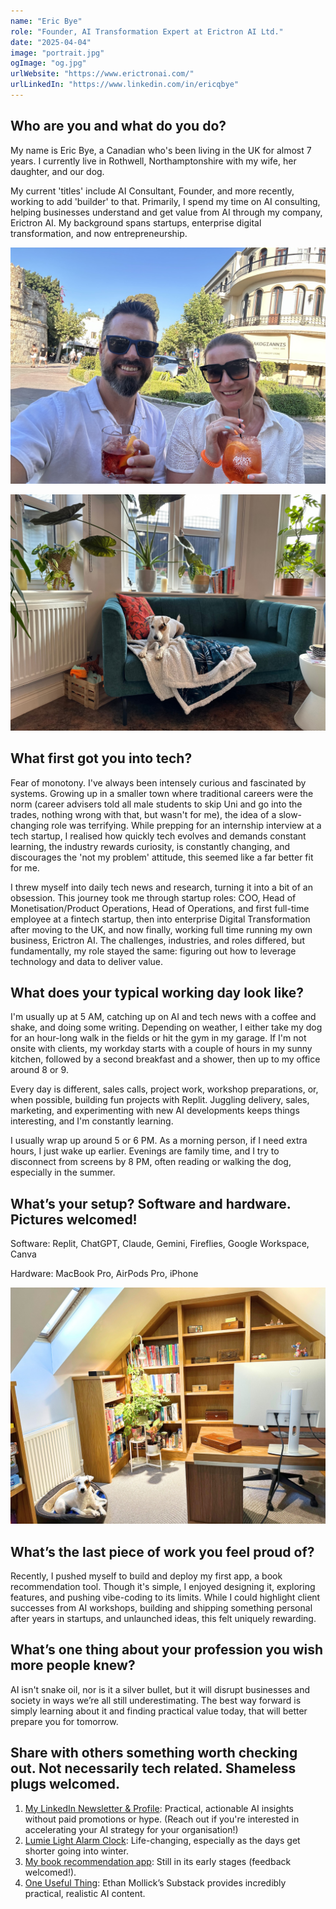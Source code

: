 ```yaml
---
name: "Eric Bye"
role: "Founder, AI Transformation Expert at Erictron AI Ltd."
date: "2025-04-04"
image: "portrait.jpg"
ogImage: "og.jpg"
urlWebsite: "https://www.erictronai.com/"
urlLinkedIn: "https://www.linkedin.com/in/ericqbye"
---
```


## Who are you and what do you do?

My name is Eric Bye, a Canadian who's been living in the UK for almost 7 years. I currently live in Rothwell, Northamptonshire with my wife, her daughter, and our dog.

My current 'titles' include AI Consultant, Founder, and more recently, working to add 'builder' to that. Primarily, I spend my time on AI consulting, helping businesses understand and get value from AI through my company, Erictron AI. My background spans startups, enterprise digital transformation, and now entrepreneurship.

![Eric Bye](family-1.jpg)

![Eric Bye](family-2.jpg)

## What first got you into tech?

Fear of monotony. I've always been intensely curious and fascinated by systems. Growing up in a smaller town where traditional careers were the norm (career advisers told all male students to skip Uni and go into the trades, nothing wrong with that, but wasn't for me), the idea of a slow-changing role was terrifying. While prepping for an internship interview at a tech startup, I realised how quickly tech evolves and demands constant learning, the industry rewards curiosity, is constantly changing, and discourages the 'not my problem' attitude, this seemed like a far better fit for me.

I threw myself into daily tech news and research, turning it into a bit of an obsession. This journey took me through startup roles: COO, Head of Monetisation/Product Operations, Head of Operations, and first full-time employee at a fintech startup, then into enterprise Digital Transformation after moving to the UK, and now finally, working full time running my own business, Erictron AI. The challenges, industries, and roles differed, but fundamentally, my role stayed the same: figuring out how to leverage technology and data to deliver value.

## What does your typical working day look like?

I'm usually up at 5 AM, catching up on AI and tech news with a coffee and shake, and doing some writing. Depending on weather, I either take my dog for an hour-long walk in the fields or hit the gym in my garage. If I'm not onsite with clients, my workday starts with a couple of hours in my sunny kitchen, followed by a second breakfast and a shower, then up to my office around 8 or 9.

Every day is different, sales calls, project work, workshop preparations, or, when possible, building fun projects with Replit. Juggling delivery, sales, marketing, and experimenting with new AI developments keeps things interesting, and I'm constantly learning.

I usually wrap up around 5 or 6 PM. As a morning person, if I need extra hours, I just wake up earlier. Evenings are family time, and I try to disconnect from screens by 8 PM, often reading or walking the dog, especially in the summer.

## What’s your setup? Software and hardware. Pictures welcomed!

Software: Replit, ChatGPT, Claude, Gemini, Fireflies, Google Workspace, Canva

Hardware: MacBook Pro, AirPods Pro, iPhone

![Eric's home office](office.jpg)

## What’s the last piece of work you feel proud of?

Recently, I pushed myself to build and deploy my first app, a book recommendation tool. Though it's simple, I enjoyed designing it, exploring features, and pushing vibe-coding to its limits. While I could highlight client successes from AI workshops, building and shipping something personal after years in startups, and unlaunched ideas, this felt uniquely rewarding.

## What’s one thing about your profession you wish more people knew?

AI isn't snake oil, nor is it a silver bullet, but it will disrupt businesses and society in ways we’re all still underestimating. The best way forward is simply learning about it and finding practical value today, that will better prepare you for tomorrow.

## Share with others something worth checking out. Not necessarily tech related. Shameless plugs welcomed.

1. [My LinkedIn Newsletter & Profile](https://www.linkedin.com/in/ericqbye/): Practical, actionable AI insights without paid promotions or hype. (Reach out if you're interested in accelerating your AI strategy for your organisation!)
1. [Lumie Light Alarm Clock](https://www.amazon.co.uk/Lumie-Bodyclock-Spark-100-Wake-up/dp/B07CN5P1RJ/ref=asc_df_B07CN5P1RJ): Life-changing, especially as the days get shorter going into winter.
1. [My book recommendation app](https://book-soul-mate-eric238.replit.app/): Still in its early stages (feedback welcomed!).
1. [One Useful Thing](https://www.oneusefulthing.org): Ethan Mollick’s Substack provides incredibly practical, realistic AI content.
